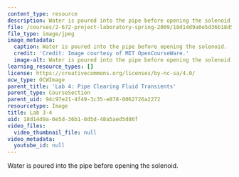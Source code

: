 ```yaml
---
content_type: resource
description: Water is poured into the pipe before opening the solenoid.
file: /courses/2-672-project-laboratory-spring-2009/18d14d9a0e5d36b18d5d48a5aed5d86f_lab3-4.jpg
file_type: image/jpeg
image_metadata:
  caption: Water is poured into the pipe before opening the solenoid.
  credit: 'Credit: Image courtesy of MIT OpenCourseWare.'
  image-alt: Water is poured into the pipe before opening the solenoid.
learning_resource_types: []
license: https://creativecommons.org/licenses/by-nc-sa/4.0/
ocw_type: OCWImage
parent_title: 'Lab 4: Pipe Clearing Fluid Transients'
parent_type: CourseSection
parent_uid: 94c97e21-4f49-3c35-e878-0062726a2272
resourcetype: Image
title: Lab 3-4
uid: 18d14d9a-0e5d-36b1-8d5d-48a5aed5d86f
video_files:
  video_thumbnail_file: null
video_metadata:
  youtube_id: null
---
```

Water is poured into the pipe before opening the solenoid.